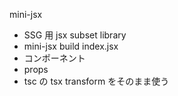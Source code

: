 mini-jsx

- SSG 用 jsx subset library
- mini-jsx build index.jsx
- コンポーネント
- props
- tsc の tsx transform をそのまま使う
